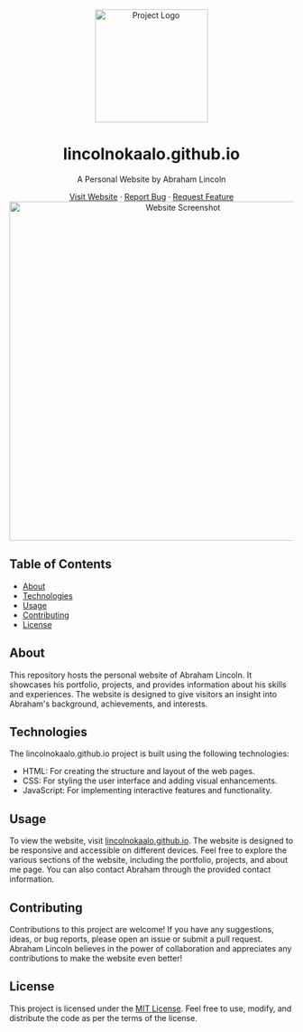 <div align="center">
  <img src="https://github.com/abraham-lincoln-okaalo/lincolnokaalo.github.io/raw/main/img/logo.png" alt="Project Logo" width="200">
  <h1>lincolnokaalo.github.io</h1>
  <p>A Personal Website by Abraham Lincoln</p>
  <a href="https://lincolnokaalo.github.io/">Visit Website</a>
  ·
  <a href="https://github.com/abraham-lincoln-okaalo/lincolnokaalo.github.io/issues">Report Bug</a>
  ·
  <a href="https://github.com/abraham-lincoln-okaalo/lincolnokaalo.github.io/issues">Request Feature</a>
</div>

<div align="center">
  <img src="https://github.com/abraham-lincoln-okaalo/lincolnokaalo.github.io/raw/main/img/screenshot.png" alt="Website Screenshot" width="600">
</div>

## Table of Contents
- [About](#about)
- [Technologies](#technologies)
- [Usage](#usage)
- [Contributing](#contributing)
- [License](#license)

## About
This repository hosts the personal website of Abraham Lincoln. It showcases his portfolio, projects, and provides information about his skills and experiences. The website is designed to give visitors an insight into Abraham's background, achievements, and interests.

## Technologies
The lincolnokaalo.github.io project is built using the following technologies:

- HTML: For creating the structure and layout of the web pages.
- CSS: For styling the user interface and adding visual enhancements.
- JavaScript: For implementing interactive features and functionality.

## Usage
To view the website, visit [lincolnokaalo.github.io](https://lincolnokaalo.github.io/). The website is designed to be responsive and accessible on different devices. Feel free to explore the various sections of the website, including the portfolio, projects, and about me page. You can also contact Abraham through the provided contact information.

## Contributing
Contributions to this project are welcome! If you have any suggestions, ideas, or bug reports, please open an issue or submit a pull request. Abraham Lincoln believes in the power of collaboration and appreciates any contributions to make the website even better!

## License
This project is licensed under the [MIT License](LICENSE). Feel free to use, modify, and distribute the code as per the terms of the license.
